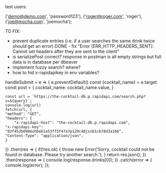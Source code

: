 test users:

('demo@demo.com', 'password123'),
    ('roger@roger.com', 'roger'),
    ('joe@mocha.com', 'joemocha');


TO FIX:
  - prevent duplicate entries (i.e. if a user searches the same drink twice should get an error)
  DONE - fix "Error [ERR_HTTP_HEADERS_SENT]: Cannot set headers after they are sent to the client"
  - is serializePost correct? response in postman is all empty strings but full data is in database per dbeaver
  - implement fuzzy search? where?
  - how to hid x-rapidapikey in env variables?








handleSubmit = e => {
    e.preventDefault()
    const {cocktail_name} = e.target
    const post = {
      cocktail_name: cocktail_name.value,
    }

    const url = `https://the-cocktail-db.p.rapidapi.com/search.php?s=${query}`;
    console.log(url)
    fetch(url, {
	"method": "GET",
	"headers": {
		"x-rapidapi-host": "the-cocktail-db.p.rapidapi.com",
    "x-rapidapi-key": "02f452b098mshbeb1a53ff5f47a7p129c48jsnb1cb78d3a166",
    "Content-Type": "application/json",
	}
})
.then(res => {
  if(!res.ok) {
    throw new Error('Sorry, cocktail could not be found in database. Please try another search.');
  }
  return res.json();
})
.then(response => {
	console.log(response.drinks[0]);
})
.catch(error => {
	console.log(error);
});